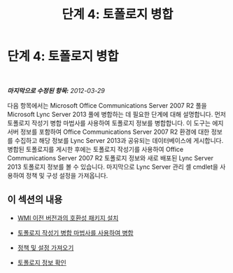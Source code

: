 ﻿---
title: '단계 4: 토폴로지 병합'
TOCTitle: '단계 4: 토폴로지 병합'
ms:assetid: 81eb5bb2-1fd7-4611-a2aa-eb2393c8abc9
ms:mtpsurl: https://technet.microsoft.com/ko-kr/library/JJ205044(v=OCS.15)
ms:contentKeyID: 49304212
ms.date: 08/24/2015
mtps_version: v=OCS.15
ms.translationtype: HT
---

# 단계 4: 토폴로지 병합

 

_**마지막으로 수정된 항목:** 2012-03-29_

다음 항목에서는 Microsoft Office Communications Server 2007 R2 풀을 Microsoft Lync Server 2013 풀에 병합하는 데 필요한 단계에 대해 설명합니다. 먼저 토폴로지 작성기 병합 마법사를 사용하여 토폴로지 정보를 병합합니다. 이 도구는 에지 서버 정보를 포함하여 Office Communications Server 2007 R2 환경에 대한 정보를 수집하고 해당 정보를 Lync Server 2013과 공유되는 데이터베이스에 게시합니다. 병합된 토폴로지를 게시한 후에는 토폴로지 작성기를 사용하여 Office Communications Server 2007 R2 토폴로지 정보와 새로 배포된 Lync Server 2013 토폴로지 정보를 볼 수 있습니다. 마지막으로 Lync Server 관리 셸 cmdlet을 사용하여 정책 및 구성 설정을 가져옵니다.

## 이 섹션의 내용

  - [WMI 이전 버전과의 호환성 패키지 설치](install-wmi-backward-compatibility-package.md)

  - [토폴로지 작성기 병합 마법사를 사용하여 병합](merge-using-topology-builder-merge-wizard.md)

  - [정책 및 설정 가져오기](import-policies-and-settings.md)

  - [토폴로지 정보 확인](verify-topology-information.md)

